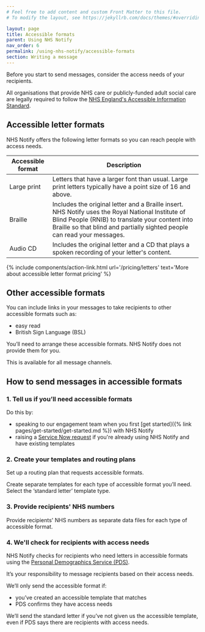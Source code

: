 ```yaml
---
# Feel free to add content and custom Front Matter to this file.
# To modify the layout, see https://jekyllrb.com/docs/themes/#overriding-theme-defaults

layout: page
title: Accessible formats
parent: Using NHS Notify
nav_order: 6
permalink: /using-nhs-notify/accessible-formats
section: Writing a message
---
```


Before you start to send messages, consider the access needs of your recipients.

All organisations that provide NHS care or publicly-funded adult social care are legally required to follow the [NHS England's Accessible Information Standard](https://www.england.nhs.uk/about/equality/equality-hub/patient-equalities-programme/equality-frameworks-and-information-standards/accessibleinfo/).

## Accessible letter formats

NHS Notify offers the following letter formats so you can reach people with access needs.

| Accessible format | Description                                                                                                                                                                                                                      |
| ----------------- | -------------------------------------------------------------------------------------------------------------------------------------------------------------------------------------------------------------------------------- |
| Large print       | Letters that have a larger font than usual. Large print letters typically have a point size of 16 and above.                                                                                                                     |
| Braille           | Includes the original letter and a Braille insert. NHS Notify uses the Royal National Institute of Blind People (RNIB) to translate your content into Braille so that blind and partially sighted people can read your messages. |
| Audio CD          | Includes the original letter and a CD that plays a spoken recording of your letter's content.                                                                                                                                    |

{% include components/action-link.html
    url='/pricing/letters'
    text='More about accessible letter format pricing'
%}

## Other accessible formats

You can include links in your messages to take recipients to other accessible formats such as:

- easy read
- British Sign Language (BSL)

You’ll need to arrange these accessible formats. NHS Notify does not provide them for you.

This is available for all message channels.

## How to send messages in accessible formats

### 1. Tell us if you’ll need accessible formats

Do this by:

- speaking to our engagement team when you first [get started]({% link pages/get-started/get-started.md %}) with NHS Notify
- raising a [Service Now request](https://nhsdigitallive.service-now.com/csm) if you're already using NHS Notify and have existing templates

### 2. Create your templates and routing plans

Set up a routing plan that requests accessible formats.

Create separate templates for each type of accessible format you’ll need. Select the ‘standard letter’ template type.

### 3. Provide recipients' NHS numbers

Provide recipients' NHS numbers as separate data files for each type of accessible format.

### 4. We'll check for recipients with access needs

NHS Notify checks for recipients who need letters in accessible formats using the [Personal Demographics Service (PDS)](https://digital.nhs.uk/services/personal-demographics-service).

It’s your responsibility to message recipients based on their access needs.

We’ll only send the accessible format if:

- you’ve created an accessible template that matches
- PDS confirms they have access needs

We’ll send the standard letter if you’ve not given us the accessible template, even if PDS says there are recipients with access needs.
